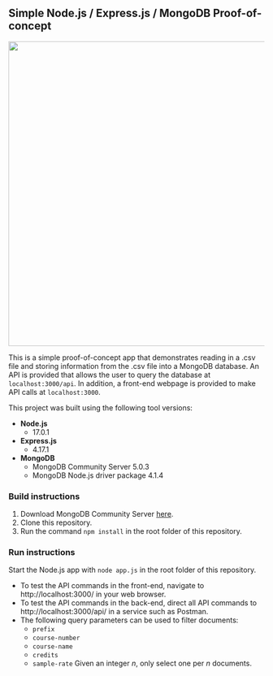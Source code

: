 ## Simple Node.js / Express.js / MongoDB Proof-of-concept

<img src="https://raw.githubusercontent.com/jonasknudsen/simple-nodejs-mongodb-docker-app/main/screenshot.png" width="600" />

This is a simple proof-of-concept app that demonstrates reading in a .csv file and 
storing information from the .csv file into a MongoDB database. An API is provided
that allows the user to query the database at `localhost:3000/api`. In addition,
a front-end webpage is provided to make API calls at `localhost:3000`. 

This project was built using the following tool versions:
* **Node.js** 
  * 17.0.1
* **Express.js** 
  * 4.17.1
* **MongoDB**
  * MongoDB Community Server 5.0.3
  * MongoDB Node.js driver package 4.1.4

### Build instructions

1. Download MongoDB Community Server [here](https://www.mongodb.com/try/download/community).
2. Clone this repository.
3. Run the command `npm install` in the root folder of this repository.

### Run instructions 

Start the Node.js app with `node app.js` in the root folder of this repository.
* To test the API commands in the front-end, navigate to http://localhost:3000/ in your web browser.
* To test the API commands in the back-end, direct all API commands to
  http://localhost:3000/api/ in a service such as Postman. 
* The following query parameters can be used to filter documents:
  * `prefix`
  * `course-number`
  * `course-name`
  * `credits`
  * `sample-rate` Given an integer *n*, only select one per *n* documents.
